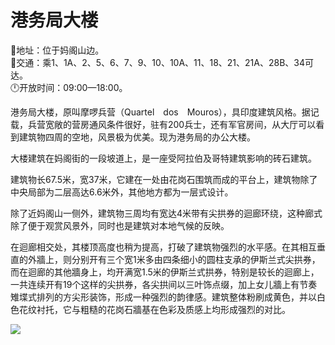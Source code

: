 # 港务局大楼  
📍地址：位于妈阁山边。  
🚌交通：乘1、1A、2、5、6、7、9、10、10A、11、18、21、21A、28B、34可达。  
🕛开放时间：09:00—18:00。  

港务局大楼，原叫摩啰兵营（Quartel　dos　Mouros），具印度建筑风格。据记载，兵营宽敞的营房通风条件很好，驻有200兵士，还有军官房间，从大厅可以看到建筑物四周的空地，风景极为优美。现为港务局的办公大楼。  

大楼建筑在妈阁街的一段坡道上，是一座受阿拉伯及哥特建筑影响的砖石建筑。  

建筑物长67.5米，宽37米，它建在一处由花岗石围筑而成的平台上，建筑物除了中央局部为二层高达6.6米外，其他地方都为一层式设计。  

除了近妈阁山一侧外，建筑物三周均有宽达4米带有尖拱券的迴廊环绕，这种廊式除了便于观赏风景外，同时也是建筑对本地气候的反映。  

在迴廊相交处，其楼顶高度也稍为提高，打破了建筑物强烈的水平感。在其相互垂直的外牆上，则分别开有三个宽1米多由四条细小的圆柱支承的伊斯兰式尖拱券，而在迴廊的其他牆身上，均开满宽1.5米的伊斯兰式拱券，特别是较长的迴廊上，一共连续开有19个这样的尖拱券，各尖拱间以三叶饰点缀，加上女儿牆上有节奏雉堞式排列的方尖形装饰，形成一种强烈的韵律感。建筑整体粉刷成黄色，并以白色花纹衬托，它与粗糙的花岗石牆基在色彩及质感上均形成强烈的对比。  

![](https://i.postimg.cc/VkdCx97B/202201212152518.png)  
